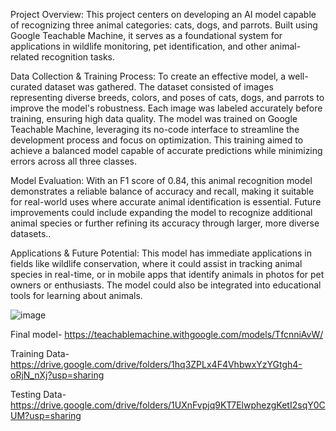 Project Overview: 
                 This project centers on developing an AI model capable of recognizing three animal categories: cats, dogs, and parrots. Built using Google Teachable Machine, it serves as a foundational system for applications in wildlife 
                 monitoring, pet identification, and other animal-related recognition tasks.

Data Collection & Training Process:
                                   To create an effective model, a well-curated dataset was gathered. The dataset consisted of images representing diverse breeds, colors, and poses of cats, dogs, and parrots to improve the model's 
                                   robustness. Each image was labeled accurately before training, ensuring high data quality. The model was trained on Google Teachable Machine, leveraging its no-code interface to streamline the development 
                                   process and focus on optimization. This training aimed to achieve a balanced model capable of accurate predictions while minimizing errors across all three classes.

Model Evaluation:
                 With an F1 score of 0.84, this animal recognition model demonstrates a reliable balance of accuracy and recall, making it suitable for real-world uses where accurate animal identification is essential. Future improvements 
                 could include expanding the model to recognize additional animal species or further refining its accuracy through larger, more diverse datasets..

Applications & Future Potential:
                                This model has immediate applications in fields like wildlife conservation, where it could assist in tracking animal species in real-time, or in mobile apps that identify animals in photos for pet owners or 
                                enthusiasts. The model could also be integrated into educational tools for learning about animals.


![image](https://github.com/user-attachments/assets/f45bf8a5-91cb-41cb-bf0a-813cd23c5da9)



Final model- https://teachablemachine.withgoogle.com/models/TfcnniAvW/ 

Training Data- https://drive.google.com/drive/folders/1hq3ZPLx4F4VhbwxYzYGtgh4-oRjN_nXj?usp=sharing 

Testing Data- https://drive.google.com/drive/folders/1UXnFvpjq9KT7ElwphezgKetI2sqY0CUM?usp=sharing
